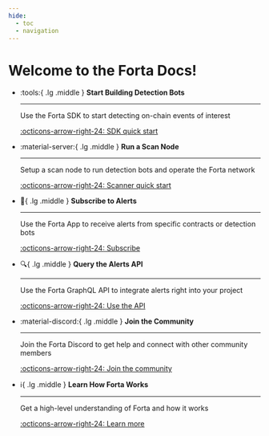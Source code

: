 ```yaml
---
hide:
  - toc
  - navigation
---
```


# Welcome to the Forta Docs!

<div class="grid cards" markdown>

-   :tools:{ .lg .middle } __Start Building Detection Bots__

    ---

    Use the Forta SDK to start detecting on-chain events of interest

    [:octicons-arrow-right-24: SDK quick start](quickstart.md)

-   :material-server:{ .lg .middle } __Run a Scan Node__

    ---

    Setup a scan node to run detection bots and operate the Forta network 

    [:octicons-arrow-right-24: Scanner quick start](scanner-quickstart.md)

-   :mega:{ .lg .middle } __Subscribe to Alerts__

    ---

    Use the Forta App to receive alerts from specific contracts or detection bots

    [:octicons-arrow-right-24: Subscribe](https://app.forta.network/notifications)

-   :mag:{ .lg .middle } __Query the Alerts API__

    ---

    Use the Forta GraphQL API to integrate alerts right into your project

    [:octicons-arrow-right-24: Use the API](api.md)

-   :material-discord:{ .lg .middle } __Join the Community__

    ---

    Join the Forta Discord to get help and connect with other community members

    [:octicons-arrow-right-24: Join the community](https://discord.com/invite/KACdTEutQq)

-   :information_source:{ .lg .middle } __Learn How Forta Works__

    ---

    Get a high-level understanding of Forta and how it works

    [:octicons-arrow-right-24: Learn more](what-is-forta.md)

</div>